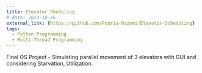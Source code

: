 ```yaml
---
title: Elevator Sheduling
# date: 2023-10-26
external_link: {https://github.com/Pouria-Nazemi/Elevator-Scheduling}
tags:
  - Python Programming
  - Multi-Thread Programming
---
```


Final OS Project - Simulating parallel movement of 3 elevators with GUI and considering Starvation, Utilization.

<!--more-->
